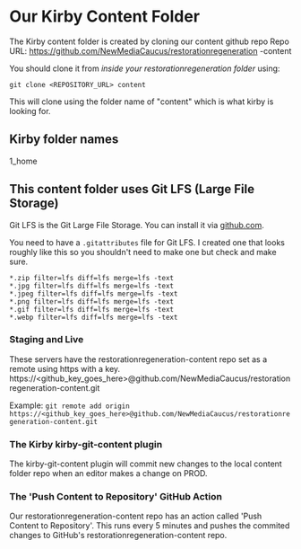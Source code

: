 # Our Kirby Content Folder

The Kirby content folder is created by cloning our content github repo
Repo URL: https://github.com/NewMediaCaucus/restorationregeneration
-content

You should clone it from _inside your restorationregeneration folder_ using:

`git clone <REPOSITORY_URL> content`

This will clone using the folder name of "content" which is what kirby is looking for.

## Kirby folder names
1_home


## This content folder uses Git LFS (Large File Storage)
Git LFS is the Git Large File Storage.
You can install it via [github.com](https://git-lfs.com/).

You need to have a `.gitattributes` file for Git LFS. I created one that looks roughly like this so you shouldn't need to make one but check and make sure. 

```
*.zip filter=lfs diff=lfs merge=lfs -text
*.jpg filter=lfs diff=lfs merge=lfs -text
*.jpeg filter=lfs diff=lfs merge=lfs -text
*.png filter=lfs diff=lfs merge=lfs -text
*.gif filter=lfs diff=lfs merge=lfs -text
*.webp filter=lfs diff=lfs merge=lfs -text
```

### Staging and Live
These servers have the restorationregeneration-content repo set as a remote using https with a key.
https://<github_key_goes_here>@github.com/NewMediaCaucus/restorationregeneration-content.git

Example: `git remote add origin https://<github_key_goes_here>@github.com/NewMediaCaucus/restorationregeneration-content.git`

### The Kirby kirby-git-content plugin
The kirby-git-content plugin will commit new changes to the local content folder repo when an editor makes a change on PROD.

### The 'Push Content to Repository' GitHub Action
Our restorationregeneration-content repo has an action called 'Push Content to Repository'.
This runs every 5 minutes and pushes the commited changes to GitHub's restorationregeneration-content repo.
